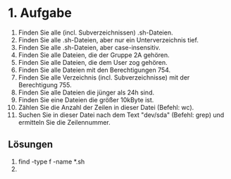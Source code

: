 # 1. Aufgabe
1. Finden Sie alle (incl. Subverzeichnissen) .sh-Dateien.  
2. Finden Sie alle .sh-Dateien, aber nur ein Unterverzeichnis tief.  
3. Finden Sie alle .sh-Dateien, aber case-insensitiv.  
4. Finden Sie alle Dateien, die der Gruppe 2A gehören.  
5. Finden Sie alle Dateien, die dem User zog gehören.  
6. Finden Sie alle Dateien mit den Berechtigungen 754.  
7. Finden Sie alle Verzeichnis (incl. Subverzeichnisse) mit der Berechtigung 755.  
8. Finden Sie alle Dateien die jünger als 24h sind.  
9. Finden Sie eine Dateien die größer 10kByte ist.  
10. Zählen Sie die Anzahl der Zeilen in dieser Datei (Befehl: wc).  
11. Suchen Sie in dieser Datei nach dem Text "dev/sda" (Befehl: grep) und ermitteln Sie die Zeilennummer.

## Lösungen
1. find -type f -name \*.sh
2. 